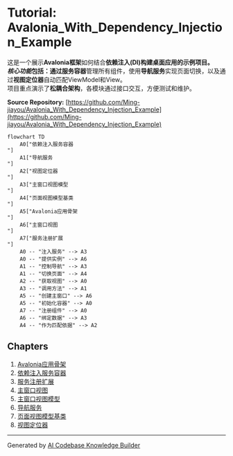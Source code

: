 # Tutorial: Avalonia_With_Dependency_Injection_Example

这是一个展示**Avalonia框架**如何结合**依赖注入(DI)**构建桌面应用的示例项目。  
*核心功能*包括：通过**服务容器**管理所有组件，使用**导航服务**实现页面切换，以及通过**视图定位器**自动匹配ViewModel和View。  
项目重点演示了**松耦合架构**，各模块通过接口交互，方便测试和维护。


**Source Repository:** [https://github.com/Ming-jiayou/Avalonia_With_Dependency_Injection_Example](https://github.com/Ming-jiayou/Avalonia_With_Dependency_Injection_Example)

```mermaid
flowchart TD
    A0["依赖注入服务容器
"]
    A1["导航服务
"]
    A2["视图定位器
"]
    A3["主窗口视图模型
"]
    A4["页面视图模型基类
"]
    A5["Avalonia应用骨架
"]
    A6["主窗口视图
"]
    A7["服务注册扩展
"]
    A0 -- "注入服务" --> A3
    A0 -- "提供实例" --> A6
    A1 -- "控制导航" --> A3
    A1 -- "切换页面" --> A4
    A2 -- "获取视图" --> A0
    A3 -- "调用方法" --> A1
    A5 -- "创建主窗口" --> A6
    A5 -- "初始化容器" --> A0
    A7 -- "注册组件" --> A0
    A6 -- "绑定数据" --> A3
    A4 -- "作为匹配依据" --> A2
```

## Chapters

1. [Avalonia应用骨架
](01_avalonia应用骨架_.md)
2. [依赖注入服务容器
](02_依赖注入服务容器_.md)
3. [服务注册扩展
](03_服务注册扩展_.md)
4. [主窗口视图
](04_主窗口视图_.md)
5. [主窗口视图模型
](05_主窗口视图模型_.md)
6. [导航服务
](06_导航服务_.md)
7. [页面视图模型基类
](07_页面视图模型基类_.md)
8. [视图定位器
](08_视图定位器_.md)


---

Generated by [AI Codebase Knowledge Builder](https://github.com/The-Pocket/Tutorial-Codebase-Knowledge)